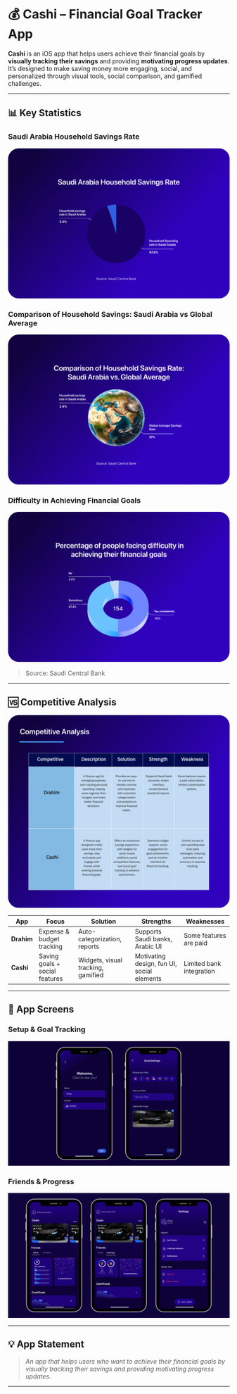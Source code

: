 # 💰 Cashi – Financial Goal Tracker App

**Cashi** is an iOS app that helps users achieve their financial goals by **visually tracking their savings** and providing **motivating progress updates**. It’s designed to make saving money more engaging, social, and personalized through visual tools, social comparison, and gamified challenges.

---

## 📊 Key Statistics

### Saudi Arabia Household Savings Rate
![Saudi Arabia Household Savings Rate](images/saving-rate.png)

### Comparison of Household Savings: Saudi Arabia vs Global Average
![Comparison with Global Average](images/global-comparison.png)

### Difficulty in Achieving Financial Goals
![Difficulty Survey](images/financial-difficulty.png)

> Source: Saudi Central Bank

---


## 🆚 Competitive Analysis

![Competitive Analysis](images/competitive-analysis.png)

| App        | Focus                          | Solution                             | Strengths                                  | Weaknesses                      |
|------------|--------------------------------|--------------------------------------|--------------------------------------------|---------------------------------|
| **Drahim** | Expense & budget tracking       | Auto-categorization, reports         | Supports Saudi banks, Arabic UI            | Some features are paid          |
| **Cashi**  | Saving goals + social features  | Widgets, visual tracking, gamified   | Motivating design, fun UI, social elements | Limited bank integration        |

---

## 📱 App Screens

### Setup & Goal Tracking

![Cashi Screens Part 1](images/screens-1.png)

### Friends & Progress

![Cashi Screens Part 2](images/screens-2.png)

---

## 💡 App Statement

> *An app that helps users who want to achieve their financial goals by visually tracking their savings and providing motivating progress updates.*

---

